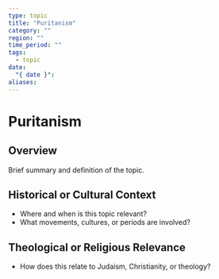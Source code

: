 ```yaml
---
type: topic
title: "Puritanism"
category: ""
region: ""
time_period: ""
tags:
  - topic
date:
  "{ date }": 
aliases:
---
```


# Puritanism

## Overview

Brief summary and definition of the topic.

## Historical or Cultural Context

- Where and when is this topic relevant?
- What movements, cultures, or periods are involved?

## Theological or Religious Relevance

- How does this relate to Judaism, Christianity, or theology?